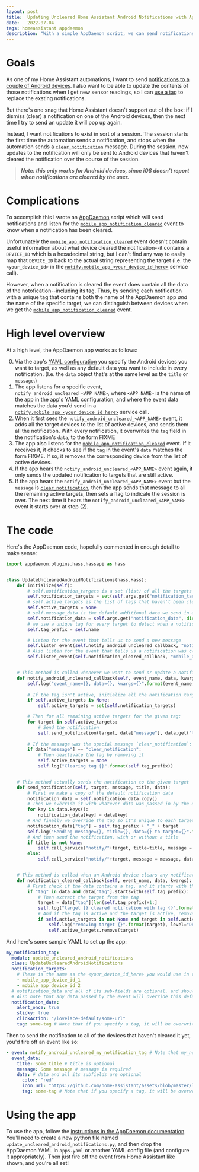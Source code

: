 ```yaml
---
layout: post
title:  Updating Uncleared Home Assistant Android Notifications with AppDaemon
date:   2022-07-04
tags: homeassistant appdaemon
description: "With a simple AppDaemon script, we can send notifications with a given tag to devices that haven't previously cleared them."
---
```



# Goals

As one of my Home Assistant automations, I want to send [notifications to a couple of Android devices](https://companion.home-assistant.io/docs/notifications/notifications-basic/). I also want to be able to update the contents of those notifications when I get new sensor readings, so I can [use a tag](https://companion.home-assistant.io/docs/notifications/notifications-basic/#replacing) to replace the exsting notifications.

But there's one snag that Home Assistant doesn't support out of the box: if I dismiss (clear) a notification on one of the Android devices, then the next time I try to send an update it will pop up again.

Instead, I want notifications to exist in sort of a session. The session starts the first time the automation sends a notification, and stops when the automation sends a [`clear_notification`](https://companion.home-assistant.io/docs/notifications/notifications-basic/#clearing) message. During the session, new updates to the notification will only be sent to Android devices that haven't cleared the notification over the course of the session.

> ***Note: this only works for Android devices, since iOS doesn't report when notifications are cleared by the user.***

# Complications

To accomplish this I wrote an [AppDaemon](https://appdaemon.readthedocs.io/) script which will send notifications and listen for the [`mobile_app_notification_cleared`](https://companion.home-assistant.io/docs/notifications/notification-cleared) event to know when a notification has been cleared.

Unfortunately the [`mobile_app_notification_cleared`](https://companion.home-assistant.io/docs/notifications/notification-cleared) event doesn't contain useful information about what device cleared the notification--it contains a `DEVICE_ID` which is a hexadecimal string, but I can't find any way to easily map that `DEVICE_ID` back to the actual string representing the target (i.e. the `<your_device_id>` in the [`notify.mobile_app_<your_device_id_here>`](https://companion.home-assistant.io/docs/notifications/notifications-basic) service call).

However, when a notification is cleared the event does contain all the data of the notofication--including its tag. Thus, by sending each notification with a unique tag that contains both the name of the AppDaemon app *and* the name of the specific target, we can distinguish between devices when we get the [`mobile_app_notification_cleared`](https://companion.home-assistant.io/docs/notifications/notification-cleared) event.

# High level overview

At a high level, the AppDaemon app works as follows:

0. Via the app's [YAML configuration](https://appdaemon.readthedocs.io/en/latest/APPGUIDE.html#configuration-of-apps) you specify the Android devices you want to target, as well as any default data you want to include in every notification. (I.e. the `data` object that's at the same level as the `title` or `message`.)
1. The app listens for a specific event, `notify_android_uncleared_<APP_NAME>`, where `<APP_NAME>` is the name of the app in the app's YAML configuration, and where the event data matches the data you'd send in a [`notify.mobile_app_<your_device_id_here>`](https://companion.home-assistant.io/docs/notifications/notifications-basic) service call.
2. When it first sees the `notify_android_uncleared_<APP_NAME>` event, it adds all the target devices to the list of active devices, and sends them all the notification. With every notification, it overwrites the `tag` field in the notification's `data`, to the form FIXME
3. The app also listens for the [`mobile_app_notification_cleared`](https://companion.home-assistant.io/docs/notifications/notification-cleared) event. If it receives it, it checks to see if the `tag` in the event's `data` matches the form FIXME. If so, it removes the corresponding device from the list of active devices.
4. If the app hears the `notify_android_uncleared_<APP_NAME>` event again, it only sends the updated notification to targets that are still active.
5. If the app hears the `notify_android_uncleared_<APP_NAME>` event but the `message` is [`clear_notification`](https://companion.home-assistant.io/docs/notifications/notifications-basic/#clearing), then the app sends that message to all the remaining active targets, then sets a flag to indicate the session is over. The next time it hears the `notify_android_uncleared_<APP_NAME>` event it starts over at step (2).

# The code

Here's the AppDaemon code, hopefully commented in enough detail to make sense:

```python
import appdaemon.plugins.hass.hassapi as hass


class UpdateUnclearedAndroidNotifications(hass.Hass):
    def initialize(self):
        # self.notification_targets is a set (list) of all the targets we should send notifications to
        self.notification_targets = set(self.args.get("notification_targets"))
        # self.active_targets is the list of tags that haven't been cleared; or None if the tag is inactive
        self.active_targets = None
        # self.message_data is the default additional data we send in a notification
        self.notification_data = self.args.get("notification_data", dict())
        # we use a unique tag for every target to detect when a notification is cleared
        self.tag_prefix = self.name

        # Listen for the event that tells us to send a new message
        self.listen_event(self.notify_android_uncleared_callback, "notify_android_uncleared_" + self.tag_prefix)
        # Also listen for the event that tells us a notification was cleared        
        self.listen_event(self.notification_cleared_callback, "mobile_app_notification_cleared")


    # This method is called whenever we want to send or update a notification
    def notify_android_uncleared_callback(self, event_name, data, kwargs):
        self.log("event_name={}, data={}, kwargs={}".format(event_name, data, kwargs), level="DEBUG")
        
        # If the tag isn't active, initialize all the notification targets
        if self.active_targets is None:
            self.active_targets = set(self.notification_targets)

        # Then for all remaining active targets for the given tag:
        for target in self.active_targets:
            # Send the notification
            self.send_notification(target, data["message"], data.get("title", None), data.get("data", dict()))
        
        # If the message was the special message `clear_notification`:
        if data["message"] == "clear_notification":
            # Then deactivate the tag by removing it
            self.active_targets = None
            self.log("Clearing tag {}".format(self.tag_prefix))


    # This method actually sends the notification to the given target
    def send_notification(self, target, message, title, data):
        # First we make a copy of the default notification data
        notification_data = self.notification_data.copy()
        # Then we override it with whatever data was passed in by the event
        for key in data.keys():
            notification_data[key] = data[key]
        # And finally we override the tag so it's unique to each target
        notification_data["tag"] = self.tag_prefix + "_" + target
        self.log("Sending message={}, title={}, data={} to target={}".format(message, title, notification_data, target), level="DEBUG")
        # And then send the notification, with or without a title
        if title is not None:
            self.call_service("notify/"+target, title=title, message = message, data = notification_data)
        else:
            self.call_service("notify/"+target, message = message, data = notification_data)


    # This method is called when an Android device clears any notification
    def notification_cleared_callback(self, event_name, data, kwargs):
        # First check if the data contains a tag, and it starts with the tag prefix
        if "tag" in data and data["tag"].startswith(self.tag_prefix):
            # Then extract the target from the tag
            target = data["tag"][len(self.tag_prefix)+1:]
            self.log("target {} cleared notifcation with tag {}".format(target, self.tag_prefix), level="DEBUG")
            # And if the tag is active and the target is active, remove it
            if self.active_targets is not None and target in self.active_targets:
                self.log("removing target {}".format(target), level="DEBUG")
                self.active_targets.remove(target)
```

And here's some sample YAML to set up the app:

```yaml
my_notification_tag:
  module: update_uncleared_android_notifications
  class: UpdateUnclearedAndroidNotifications
  notification_targets:
    # These is the same as the <your_device_id_here> you would use in the notify.mobile_app_<your_device_id_here> service call
    - mobile_app_device_id_1
    - mobile_app_device_id_2
  # notification_data and all of its sub-fields are optional, and should match the data you'd provide to a notify.mobile_app_<your_device_id_here> service call
  # Also note that any data passed by the event will override this default data once, for that particular notification
  notification_data:    
    alert_once: true
    sticky: true
    clickAction: "/lovelace-default/some-url"
    tag: some-tag # Note that if you specify a tag, it will be overwritten    
```

Then to send the notification to all of the devices that haven't cleared it yet, you'd fire off an event like so:
```yaml
- event: notify_android_uncleared_my_notification_tag # Note that my_notification_tag is the name of the AppDaemon app instance
  event_data:
    title: Some title # title is optional
    message: Some message # message is required
    data: # data and all its subfields are optional
      color: "red"
      icon_url: "https://github.com/home-assistant/assets/blob/master/logo/logo-small.png?raw=true"
      tag: some-tag # Note that if you specify a tag, it will be overwritten
```

# Using the app

To use the app, follow the [instructions in the AppDaemon documentation](https://appdaemon.readthedocs.io/en/latest/APPGUIDE.html). You'll need to create a new python file named `update_uncleared_android_notifications.py`, and then drop the AppDaemon YAML in `apps.yaml` or another YAML config file (and configure it appropriately). Then just fire off the event from Home Assistant like shown, and you're all set!